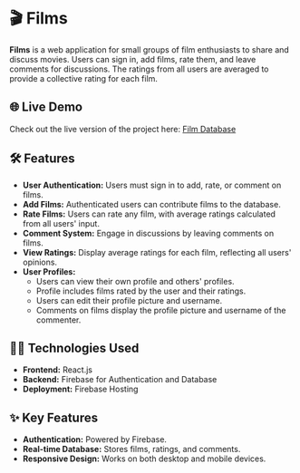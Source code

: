 # 🎬 Films

**Films** is a web application for small groups of film enthusiasts to share and discuss movies. Users can sign in, add films, rate them, and leave comments for discussions. The ratings from all users are averaged to provide a collective rating for each film.

## 🌐 Live Demo

Check out the live version of the project here: [Film Database](https://films-aed2d.web.app/)

## 🛠️ Features

- **User Authentication:** Users must sign in to add, rate, or comment on films.
- **Add Films:** Authenticated users can contribute films to the database.
- **Rate Films:** Users can rate any film, with average ratings calculated from all users' input.
- **Comment System:** Engage in discussions by leaving comments on films.
- **View Ratings:** Display average ratings for each film, reflecting all users' opinions.
- **User Profiles:** 
  - Users can view their own profile and others' profiles.
  - Profile includes films rated by the user and their ratings.
  - Users can edit their profile picture and username.
  - Comments on films display the profile picture and username of the commenter.

## 🧑‍💻 Technologies Used

- **Frontend:** React.js
- **Backend:** Firebase for Authentication and Database
- **Deployment:** Firebase Hosting

## ✨ Key Features

- **Authentication:** Powered by Firebase.
- **Real-time Database:** Stores films, ratings, and comments.
- **Responsive Design:** Works on both desktop and mobile devices.
